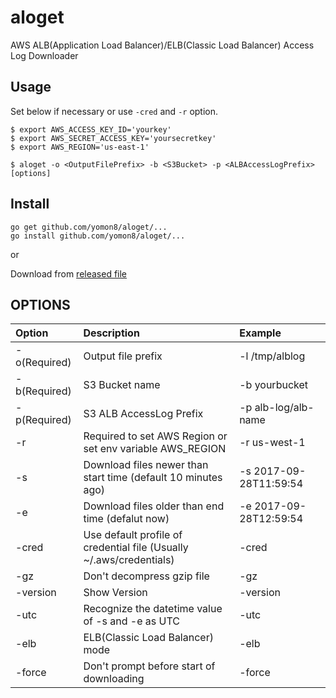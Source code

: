 # aloget
AWS ALB(Application Load Balancer)/ELB(Classic Load Balancer) Access Log Downloader

## Usage

Set below if necessary or use `-cred` and `-r` option.

```
$ export AWS_ACCESS_KEY_ID='yourkey'
$ export AWS_SECRET_ACCESS_KEY='yoursecretkey'
$ export AWS_REGION='us-east-1'
```


```
$ aloget -o <OutputFilePrefix> -b <S3Bucket> -p <ALBAccessLogPrefix> [options]
```

## Install


```
go get github.com/yomon8/aloget/...
go install github.com/yomon8/aloget/...
```

or 
 
Download from [released file](https://github.com/yomon8/aloget/releases)

## OPTIONS

|Option|Description|Example|
|:--|:--|:--|
|-o(Required)|Output file prefix|-l /tmp/alblog|
|-b(Required)|S3 Bucket name| -b yourbucket|
|-p(Required)|S3 ALB AccessLog Prefix| -p alb-log/alb-name|
|-r|Required to set AWS Region or set env variable AWS_REGION| -r us-west-1|
|-s|Download files newer than start time (default 10 minutes ago)| -s 2017-09-28T11:59:54|
|-e|Download files older than end time (defalut now)| -e 2017-09-28T12:59:54 |
|-cred|Use default profile of credential file (Usually ~/.aws/credentials)| -cred|
|-gz|Don't decompress gzip file | -gz |
|-version|Show Version|-version|
|-utc|Recognize the datetime value of -s and -e as UTC| -utc|
|-elb|ELB(Classic Load Balancer) mode| -elb|
|-force|Don't prompt before start of downloading|-force|
